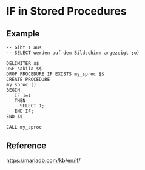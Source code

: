 # IF in Stored Procedures 

## Example 

```
-- Gibt 1 aus 
-- SELECT werden auf dem Bildschirm angezeigt ;o) 

DELIMITER $$
USE sakila $$
DROP PROCEDURE IF EXISTS my_sproc $$
CREATE PROCEDURE
my_sproc ()
BEGIN
   IF 1=1
   THEN
     SELECT 1;
   END IF;
END $$

CALL my_sproc
```

## Reference 

https://mariadb.com/kb/en/if/
